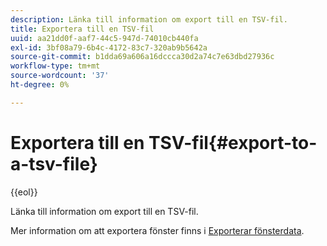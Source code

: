 ```yaml
---
description: Länka till information om export till en TSV-fil.
title: Exportera till en TSV-fil
uuid: aa21dd0f-aaf7-44c5-947d-74010cb440fa
exl-id: 3bf08a79-6b4c-4172-83c7-320ab9b5642a
source-git-commit: b1dda69a606a16dccca30d2a74c7e63dbd27936c
workflow-type: tm+mt
source-wordcount: '37'
ht-degree: 0%

---
```


# Exportera till en TSV-fil{#export-to-a-tsv-file}

{{eol}}

Länka till information om export till en TSV-fil.

Mer information om att exportera fönster finns i [Exporterar fönsterdata](../../../../home/c-get-started/c-wk-win-wksp/c-exp-win-data.md#concept-8df61d64ed434cc5a499023c44197349).
